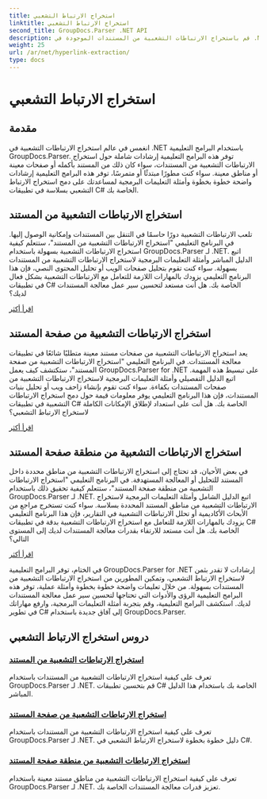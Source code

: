 ```yaml
---
title: استخراج الارتباط التشعبي
linktitle: استخراج الارتباط التشعبي
second_title: GroupDocs.Parser .NET API
description: قم باستخراج الارتباطات التشعبية من المستندات الموجودة في .NET بسهولة باستخدام GroupDocs.Parser. قم بتحسين تطبيقات C# الخاصة بك باستخدام أدلة خطوة بخطوة لاستخراج الارتباط التشعبي.
weight: 25
url: /ar/net/hyperlink-extraction/
type: docs
---
```

# استخراج الارتباط التشعبي

## مقدمة

انغمس في عالم استخراج الارتباطات التشعبية في .NET باستخدام البرامج التعليمية GroupDocs.Parser. توفر هذه البرامج التعليمية إرشادات شاملة حول استخراج الارتباطات التشعبية من المستندات، سواء كان ذلك من المستند بأكمله أو صفحات معينة أو مناطق معينة. سواء كنت مطورًا مبتدئًا أو متمرسًا، توفر هذه البرامج التعليمية إرشادات واضحة خطوة بخطوة وأمثلة التعليمات البرمجية لمساعدتك على دمج استخراج الارتباط التشعبي بسلاسة في تطبيقات C# الخاصة بك.

## استخراج الارتباطات التشعبية من المستند

تلعب الارتباطات التشعبية دورًا حاسمًا في التنقل بين المستندات وإمكانية الوصول إليها. في البرنامج التعليمي "استخراج الارتباطات التشعبية من المستند"، ستتعلم كيفية استخراج الارتباطات التشعبية بسهولة باستخدام GroupDocs.Parser لـ .NET. اتبع الدليل المباشر وأمثلة التعليمات البرمجية لاستخراج الارتباطات التشعبية من المستندات بسهولة. سواء كنت تقوم بتحليل صفحات الويب أو تحليل المحتوى النصي، فإن هذا البرنامج التعليمي يزودك بالمهارات اللازمة للتعامل مع الارتباطات التشعبية بشكل فعال في تطبيقات C# الخاصة بك. هل أنت مستعد لتحسين سير عمل معالجة المستندات لديك؟

[اقرأ أكثر](./extract-hyperlinks-from-document/)

## استخراج الارتباطات التشعبية من صفحة المستند

يعد استخراج الارتباطات التشعبية من صفحات مستند معينة متطلبًا شائعًا في تطبيقات معالجة المستندات. في البرنامج التعليمي "استخراج الارتباطات التشعبية من صفحة المستند"، ستكتشف كيف يعمل GroupDocs.Parser for .NET على تبسيط هذه المهمة. اتبع الدليل التفصيلي وأمثلة التعليمات البرمجية لاستخراج الارتباطات التشعبية من صفحات المستندات بكفاءة. سواء كنت تقوم بإنشاء زاحف ويب أو تحليل بنيات المستندات، فإن هذا البرنامج التعليمي يوفر معلومات قيمة حول دمج استخراج الارتباطات التشعبية في تطبيقات C# الخاصة بك. هل أنت على استعداد لإطلاق الإمكانات الكاملة لاستخراج الارتباط التشعبي؟

[اقرأ أكثر](./extract-hyperlinks-from-document-page/)

## استخراج الارتباطات التشعبية من منطقة صفحة المستند

في بعض الأحيان، قد تحتاج إلى استخراج الارتباطات التشعبية من مناطق محددة داخل المستند للتحليل أو المعالجة المستهدفة. في البرنامج التعليمي "استخراج الارتباطات التشعبية من منطقة صفحة المستند"، ستتعلم كيفية تحقيق ذلك باستخدام GroupDocs.Parser لـ .NET. اتبع الدليل الشامل وأمثلة التعليمات البرمجية لاستخراج الارتباطات التشعبية من مناطق المستند المحددة بسلاسة. سواء كنت تستخرج مراجع من الأبحاث الأكاديمية أو تحلل الارتباطات التشعبية في التقارير، فإن هذا البرنامج التعليمي يزودك بالمهارات اللازمة للتعامل مع استخراج الارتباطات التشعبية بدقة في تطبيقات C# الخاصة بك. هل أنت مستعد للارتقاء بقدرات معالجة المستندات لديك إلى المستوى التالي؟

[اقرأ أكثر](./extract-hyperlinks-from-document-page-area/)

في الختام، توفر البرامج التعليمية GroupDocs.Parser for .NET إرشادات لا تقدر بثمن لاستخراج الارتباط التشعبي، وتمكين المطورين من استخراج الارتباطات التشعبية من المستندات بسهولة. من خلال تعليمات واضحة خطوة بخطوة وأمثلة عملية، توفر هذه البرامج التعليمية الرؤى والأدوات التي تحتاجها لتحسين سير عمل معالجة المستندات لديك. استكشف البرامج التعليمية، وقم بتجربة أمثلة التعليمات البرمجية، وارفع مهاراتك في تطوير C# إلى آفاق جديدة باستخدام GroupDocs.Parser.
## دروس استخراج الارتباط التشعبي
### [استخراج الارتباطات التشعبية من المستند](./extract-hyperlinks-from-document/)
تعرف على كيفية استخراج الارتباطات التشعبية من المستندات باستخدام GroupDocs.Parser لـ .NET. قم بتحسين تطبيقات C# الخاصة بك باستخدام هذا الدليل المباشر.
### [استخراج الارتباطات التشعبية من صفحة المستند](./extract-hyperlinks-from-document-page/)
تعرف على كيفية استخراج الارتباطات التشعبية من المستندات باستخدام GroupDocs.Parser لـ .NET. دليل خطوة بخطوة لاستخراج الارتباط التشعبي في C#.
### [استخراج الارتباطات التشعبية من منطقة صفحة المستند](./extract-hyperlinks-from-document-page-area/)
تعرف على كيفية استخراج الارتباطات التشعبية من مناطق مستند معينة باستخدام GroupDocs.Parser لـ .NET. تعزيز قدرات معالجة المستندات الخاصة بك.